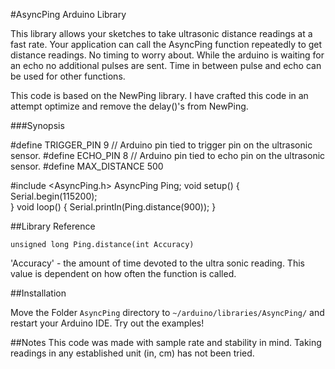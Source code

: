 #AsyncPing Arduino Library

This library allows your sketches to take ultrasonic distance readings at a fast rate. Your application can
call the AsyncPing function repeatedly to get distance readings. No timing to worry about. While the arduino
is waiting for an echo no additional pulses are sent. Time in between pulse and echo can be used for other functions.

This code is based on the NewPing library. I have crafted this code in an attempt optimize and remove the delay()'s from NewPing.

###Synopsis

#define TRIGGER_PIN  9  // Arduino pin tied to trigger pin on the ultrasonic sensor.
#define ECHO_PIN     8  // Arduino pin tied to echo pin on the ultrasonic sensor.
#define MAX_DISTANCE 500 

#include <AsyncPing.h>
AsyncPing Ping;
void setup()
{
  Serial.begin(115200);  
 }
void loop()
{
   Serial.println(Ping.distance(900));
}

##Library Reference

``unsigned long Ping.distance(int Accuracy)``

'Accuracy' - the amount of time devoted to the ultra sonic reading. This value is dependent on how often the function is called.


##Installation

Move the Folder ``AsyncPing`` directory to
``~/arduino/libraries/AsyncPing/`` and restart your Arduino IDE.
Try out the examples!


##Notes
This code was made with sample rate and stability in mind. Taking readings in any established unit (in, cm) has not been tried.